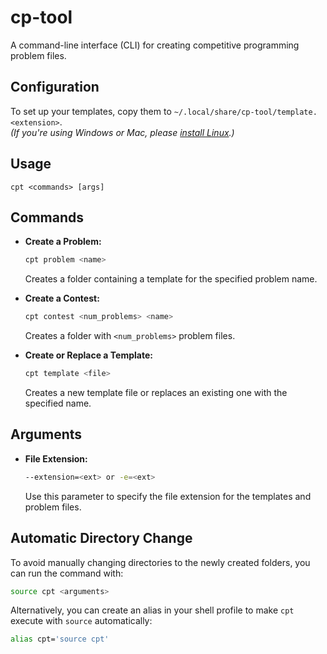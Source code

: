 # cp-tool
A command-line interface (CLI) for creating competitive programming problem files.

## Configuration
To set up your templates, copy them to `~/.local/share/cp-tool/template.<extension>`.  
*(If you're using Windows or Mac, please [install Linux](https://github.com/Amog-OS/AmogOS).)*

## Usage
```
cpt <commands> [args]
```

## Commands
- **Create a Problem:**
  ```bash
  cpt problem <name>
  ```
  Creates a folder containing a template for the specified problem name.

- **Create a Contest:**
  ```bash
  cpt contest <num_problems> <name>
  ```
  Creates a folder with `<num_problems>` problem files.

- **Create or Replace a Template:**
  ```bash
  cpt template <file>
  ```
  Creates a new template file or replaces an existing one with the specified name.

## Arguments
- **File Extension:**
  ```bash
  --extension=<ext> or -e=<ext>
  ```
  Use this parameter to specify the file extension for the templates and problem files.

## Automatic Directory Change
To avoid manually changing directories to the newly created folders, you can run the command with:
```bash
source cpt <arguments>
```
Alternatively, you can create an alias in your shell profile to make `cpt` execute with `source` automatically:
```bash
alias cpt='source cpt'
```

